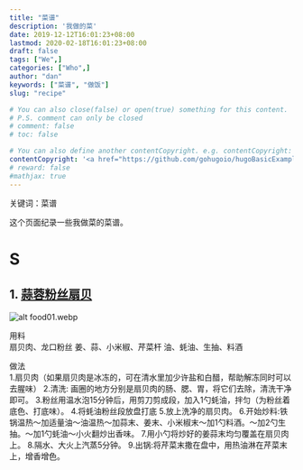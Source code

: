 ```yaml
---
title: "菜谱"
description: '我做的菜'
date: 2019-12-12T16:01:23+08:00
lastmod: 2020-02-18T16:01:23+08:00
draft: false
tags: ["We",]
categories: ["Who",]
author: "dan"
keywords: ["菜谱", "做饭"]
slug: "recipe"

# You can also close(false) or open(true) something for this content.
# P.S. comment can only be closed
# comment: false
# toc: false

# You can also define another contentCopyright. e.g. contentCopyright: "This is another copyright."
contentCopyright: '<a href="https://github.com/gohugoio/hugoBasicExample" rel="noopener" target="_blank">See origin</a>'
# reward: false
#mathjax: true
---
```

关键词：菜谱

<style type="text/css">
body { counter-reset: recipe; }
h2::before { counter-increment: recipe; content: counter(recipe) ". "; }
</style>

这个页面纪录一些我做菜的菜谱。

# S

## [蒜蓉粉丝扇贝](http://www.xiachufang.com/recipe/104207001/)

![alt food01.webp](/images/food01.webp)

用料  
扇贝肉、龙口粉丝
姜、蒜、小米椒、芹菜杆
油、蚝油、生抽、料酒

做法  
1.扇贝肉（如果扇贝肉是冰冻的，可在清水里加少许盐和白醋，帮助解冻同时可以去腥味） 
2.清洗: 画圈的地方分别是扇贝肉的肠、腮、胃，将它们去除，清洗干净即可。
3.粉丝用温水泡15分钟后，用剪刀剪成段，加入1勺蚝油，拌匀（为粉丝着底色、打底味）。
4.将蚝油粉丝段放盘打底
5.放上洗净的扇贝肉。
6.开始炒料:铁锅温热～加适量油～油温热～加蒜末、姜末、小米椒末～加1勺料酒。～加2勺生抽。～加1勺蚝油～小火翻炒出香味。
7.用小勺将炒好的姜蒜末均匀覆盖在扇贝肉上。
8.隔水、大火上汽蒸5分钟。
9.出锅:将芹菜末撒在盘中，用热油淋在芹菜末上，增香增色。

<!--收集一些简化版的菜谱在此，主要是为了方便自己看各种原料的用量及基本步骤，具体做法参见菜名上的链接，我并不严格按菜谱行事。按拼音排序。

# D

## [地三鲜](https://www.xiachufang.com/recipe/103497936/)

土豆、茄子、青椒块各自油炸。懒的话，就先略炸青椒，出油后加茄子，炒炒再加土豆混一起炒。锅里扒出一小块地方放油，爆葱蒜，炒匀后倒入老抽、生抽、糖、淀粉、清水勾成的芡汁。

# L

## [凉拌土豆丝](https://www.xiachufang.com/recipe/12778/)

土豆丝洗净焯水捞出过凉水。拌蒜末、葱、香油、生抽、白醋、盐、鸡精或味精、花椒油。可用香菜、红椒等点缀。

# M
## [麻婆豆腐](https://www.xiachufang.com/recipe/1046317/)

如果要炒肉末，则冷油入锅加料酒（我通常用火腿肠代替）。下豆瓣酱出红油。蒜。高汤（可买，如 chicken broth）、生抽、盐，煮。分两次勾芡。撒青蒜末（或葱花）、花椒粉（或胡椒粉）。

# T

## [土豆炖茄子](https://www.xiachufang.com/recipe/101883236/)

土豆炖茄子，撑死老爷子。大蒜爆锅，喜辣可同时放小米椒。土豆块、茄子块入锅炒，放生抽、白胡椒粉、白糖、盐、鸡精，倒水煮。出锅可放香油、撒葱花。

## [土豆牛肉](https://www.xiachufang.com/recipe/100464831/)

牛肉切块泡出血水后加老抽生抽料酒腌一会儿。土豆切块，西红柿、胡萝卜和洋葱可选。牛肉下不下锅炒无所谓，偷懒可以直接丢进高压锅煮，加番茄酱、八角和葱姜。煮好之后等高压锅散气了再加土豆等陪衬材料煮两分钟。

# Z

## [紫菜蛋花汤](https://www.xiachufang.com/recipe/100442030/)

提前半天泡一小碗花椒水。锅里放几片姜煮开、捞出。倒花椒水、淀粉水、放盐。水不用完全烧开，觉着很烫了就关火，把打散的鸡蛋顺着筷子流到水里，稍微搅和一下。大碗里剪入紫菜，其它如虾皮、胡椒面、酱油、味精、鸡精、葱花、香菜等都随意，把蛋花汤冲入碗里，最后倒一点香油。

-->